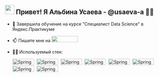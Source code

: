## <img src="https://media.giphy.com/media/hvRJCLFzcasrR4ia7z/giphy.gif" width="30px"/> Привет! Я Альбина Усаева - @usaeva-a :woman_technologist:

- 🌱 Завершила обучение на курсе "Специалист Data Science" в Яндекс.Практикуме  
- 📫 Пишите мне на [<img src="https://img.shields.io/badge/Telegram-2CA5E0?style=for-the-badge&logo=telegram&logoColor=white" width="85" height="20"/>](https://t.me/AlbinaUsaeva) 
- 👩‍💻 Используемый стек: 
  
  <img src="https://img.shields.io/badge/python-3670A0?style=for-the-badge&logo=python&logoColor=ffdd54" title="Spring" alt="Spring" width="70" height="20"/>&nbsp;
  <img src="https://img.shields.io/badge/pandas-%23150458.svg?style=for-the-badge&logo=pandas&logoColor=white" title="Spring" alt="Spring" width="70" height="20"/>&nbsp;
  <img src="https://img.shields.io/badge/Matplotlib-%23ffffff.svg?style=for-the-badge&logo=Matplotlib&logoColor=black" title="Spring" alt="Spring" width="70" height="20"/>&nbsp;
  <img src="https://raw.githubusercontent.com/mwaskom/seaborn/master/doc/_static/logo-wide-lightbg.svg" title="Spring" alt="Spring" width="70" height="20"/>&nbsp;
  <img src="https://img.shields.io/badge/scikit--learn-%23F7931E.svg?style=for-the-badge&logo=scikit-learn&logoColor=white" title="Spring" alt="Spring" width="70" height="20"/>&nbsp;
  <img src="https://img.shields.io/badge/SciPy-%230C55A5.svg?style=for-the-badge&logo=scipy&logoColor=%white" title="Spring" alt="Spring" width="70" height="20"/>&nbsp;
  <img src="https://img.shields.io/badge/numpy-%23013243.svg?style=for-the-badge&logo=numpy&logoColor=white" title="Spring" alt="Spring" width="70" height="20"/>&nbsp;
  <img src="https://img.shields.io/badge/postgres-%23316192.svg?style=for-the-badge&logo=postgresql&logoColor=white" title="Spring" alt="Spring" width="70" height="20"/>&nbsp;

<!---
usaeva-a/usaeva-a is a ✨ special ✨ repository because its `README.md` (this file) appears on your GitHub profile.
You can click the Preview link to take a look at your changes.
--->
